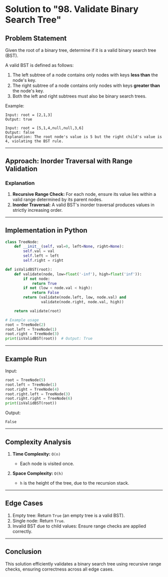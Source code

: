 # Solution to "98. Validate Binary Search Tree"

## Problem Statement

Given the root of a binary tree, determine if it is a valid binary search tree (BST).

A valid BST is defined as follows:

1. The left subtree of a node contains only nodes with keys **less than** the node's key.
2. The right subtree of a node contains only nodes with keys **greater than** the node's key.
3. Both the left and right subtrees must also be binary search trees.

Example:

```
Input: root = [2,1,3]
Output: true

Input: root = [5,1,4,null,null,3,6]
Output: false
Explanation: The root node's value is 5 but the right child's value is 4, violating the BST rule.
```

---

## Approach: Inorder Traversal with Range Validation

### Explanation

1. **Recursive Range Check:** For each node, ensure its value lies within a valid range determined by its parent nodes.
2. **Inorder Traversal:** A valid BST's inorder traversal produces values in strictly increasing order.

---

## Implementation in Python

```python
class TreeNode:
    def __init__(self, val=0, left=None, right=None):
        self.val = val
        self.left = left
        self.right = right

def isValidBST(root):
    def validate(node, low=float('-inf'), high=float('inf')):
        if not node:
            return True
        if not (low < node.val < high):
            return False
        return (validate(node.left, low, node.val) and
                validate(node.right, node.val, high))

    return validate(root)

# Example usage
root = TreeNode(2)
root.left = TreeNode(1)
root.right = TreeNode(3)
print(isValidBST(root))  # Output: True
```

---

## Example Run

Input:

```python
root = TreeNode(5)
root.left = TreeNode(1)
root.right = TreeNode(4)
root.right.left = TreeNode(3)
root.right.right = TreeNode(6)
print(isValidBST(root))
```

Output:

```
False
```

---

## Complexity Analysis

1. **Time Complexity:** `O(n)`
    
    - Each node is visited once.
2. **Space Complexity:** `O(h)`
    
    - `h` is the height of the tree, due to the recursion stack.

---

## Edge Cases

1. Empty tree: Return `True` (an empty tree is a valid BST).
2. Single node: Return `True`.
3. Invalid BST due to child values: Ensure range checks are applied correctly.

---

## Conclusion

This solution efficiently validates a binary search tree using recursive range checks, ensuring correctness across all edge cases.